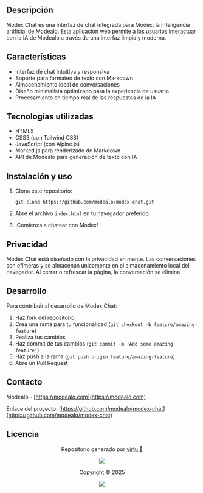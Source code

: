 ## Descripción

Modex Chat es una interfaz de chat integrada para Modex, la inteligencia artificial de Modealo. Esta aplicación web permite a los usuarios interactuar con la IA de Modealo a través de una interfaz limpia y moderna.

## Características

- Interfaz de chat intuitiva y responsiva
- Soporte para formateo de texto con Markdown
- Almacenamiento local de conversaciones
- Diseño minimalista optimizado para la experiencia de usuario
- Procesamiento en tiempo real de las respuestas de la IA

## Tecnologías utilizadas

- HTML5
- CSS3 (con Tailwind CSS)
- JavaScript (con Alpine.js)
- Marked.js para renderizado de Markdown
- API de Modealo para generación de texto con IA

## Instalación y uso

1. Clona este repositorio:
   ```
   git clone https://github.com/modealo/modex-chat.git
   ```

2. Abre el archivo `index.html` en tu navegador preferido.

3. ¡Comienza a chatear con Modex!

## Privacidad

Modex Chat está diseñado con la privacidad en mente. Las conversaciones son efímeras y se almacenan únicamente en el almacenamiento local del navegador. Al cerrar o refrescar la página, la conversación se elimina.

## Desarrollo

Para contribuir al desarrollo de Modex Chat:

1. Haz fork del repositorio
2. Crea una rama para tu funcionalidad (`git checkout -b feature/amazing-feature`)
3. Realiza tus cambios
4. Haz commit de tus cambios (`git commit -m 'Add some amazing feature'`)
5. Haz push a la rama (`git push origin feature/amazing-feature`)
6. Abre un Pull Request

## Contacto

Modealo - [https://modealo.com](https://modealo.com)

Enlace del proyecto: [https://github.com/modealo/modex-chat](https://github.com/modealo/modex-chat)

## Licencia

<p align="center">
	Repositorio generado por <a href="https://github.com/sabiopobre" target="_blank">virtu 🎣</a>
</p>

<p align="center">
	<img src="https://soniditos.com/cat_footer.svg" />
</p>

<p align="center">
	Copyright &copy; 2025
</p>

<p align="center">
	<a href="/LICENSE"><img src="https://img.shields.io/static/v1.svg?style=for-the-badge&label=License&message=MIT&logoColor=d9e0ee&colorA=363a4f&colorB=b7bdf8"/></a>
</p>